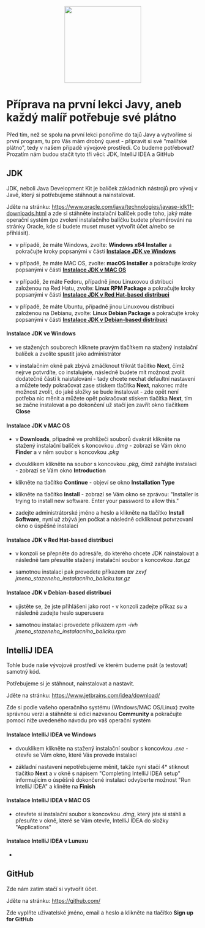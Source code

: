 <p align="center">
  <img src="https://engeto.cz/wp-content/uploads/2019/01/engeto-square.png" width="200" height="200">
</p>

# Příprava na první lekci Javy, aneb každý malíř potřebuje své plátno

Před tím, než se spolu na první lekci ponoříme do tajů Javy a vytvoříme si první program, tu pro Vás mám drobný quest - připravit si své "malířské plátno", tedy v našem případě vývojové prostředí.
Co budeme potřebovat? Prozatím nám budou stačit tyto tři věci: JDK, IntelliJ IDEA a GitHub

## JDK

JDK, neboli Java Development Kit je balíček základních nástrojů pro vývoj v Javě, který si potřebujeme stáhnout a nainstalovat.

Jděte na stránku: https://www.oracle.com/java/technologies/javase-jdk11-downloads.html a zde si stáhněte instalační balíček podle toho, jaký máte operační systém (po zvolení instalačního balíčku budete přesměrováni na stránky Oracle, kde si budete muset muset vytvořit účet a/nebo se přihlásit).

- v případě, že máte Windows, zvolte: <b>Windows x64 Installer</b> a pokračujte kroky popsanými v části [<b>Instalace JDK ve Windows</b>](#instalace-jdk-ve-windows)

- v případě, že máte MAC OS, zvolte: <b>macOS Installer</b> a pokračujte kroky popsanými v části [<b>Instalace JDK v MAC OS</b>](#instalace-jdk-v-mac-os)

- v případě, že máte Fedoru, případně jinou Linuxovou distribuci založenou na Red Hatu, zvolte: <b>Linux RPM Package</b> a pokračujte kroky popsanými v části [<b>Instalace JDK v Red Hat-based distribuci</b>](#instalace-jdk-v-red-hat-based-distribuci)

- v případě, že máte Ubuntu, případně jinou Linuxovou distribuci založenou na Debianu, zvolte: <b>Linux Debian Package</b> a pokračujte kroky popsanými v části [<b>Instalace JDK v Debian-based distribuci</b>](#instalace-jdk-v-debian-based-distribuci)

#### Instalace JDK ve Windows

- ve stažených souborech kliknete pravým tlačítkem na stažený instalační balíček a zvolíte spustit jako administrátor

- v instalačním okně pak zbývá zmáčknout třikrát tlačítko <b>Next</b>, čímž nejrve potvrdíte, co instalujete, následně budete mít možnost zvolit dodatečné části k naistalování - tady chcete nechat defaultní nastavení a můžete tedy pokračovat zase stiskem tlačítka <b>Next</b>, nakonec máte možnost zvolit, do jaké složky se bude instalovat - zde opět není potřeba nic měnit a můžete opět pokračovat stiskem tlačítka <b>Next</b>, tím se začne instalovat a po dokončení už stačí jen zavřít okno tlačítkem <b>Close</b>

#### Instalace JDK v MAC OS
 
 - v <b>Downloads</b>, případně ve prohlížeči souborů dvakrát klikněte na stažený instalační balíček s koncovkou <i>.dmg</i> - zobrazí se Vám okno <b>Finder</b> a v něm soubor s koncovkou <i>.pkg</i>
 
 - dvouklikem klikněte na soubor s koncovkou <i>.pkg</i>, čímž zahájíte instalaci - zobrazí se Vám okno <b>Introduction</b>
 
 - klikněte na tlačítko <b>Continue</b> - objeví se okno <b>Installation Type</b>
 
 - klikněte na tlačítko <b>Install</b> - zobrazí se Vám okno se zprávou: "Installer is trying to install new software. Enter your password to allow this."
 
 - zadejte administrátorské jméno a heslo a klikněte na tlačítko <b>Install Software</b>, nyní už zbývá jen počkat a následně odkliknout potvrzovaní okno o úspěšné instalaci

#### Instalace JDK v Red Hat-based distribuci

- v konzoli se přepněte do adresáře, do kterého chcete JDK nainstalovat a následně tam přesuňte stažený instalační soubor s koncovkou <i>.tar.gz</i>

- samotnou instalaci pak provedete příkazem <i>tar zxvf jmeno_stazeneho_instalacniho_balicku.tar.gz</i>

#### Instalace JDK v Debian-based distribuci

- ujistěte se, že jste přihlášeni jako root - v konzoli zadejte příkaz <i>su</i> a následně zadejte heslo superusera

- samotnou instalaci provedete příkazem <i>rpm -ivh jmeno_stazeneho_instalacniho_balicku.rpm</i>

## IntelliJ IDEA

Tohle bude naše vývojové prostředí ve kterém budeme psát (a testovat) samotný kód.

Potřebujeme si je stáhnout, nainstalovat a nastavit.

Jděte na stránku: https://www.jetbrains.com/idea/download/

Zde si podle vašeho operačního systému (Windows/MAC OS/Linux) zvolte správnou verzi a stáhněte si edici nazvanou <b>Community</b> a pokračujte pomocí níže uvedeného návodu pro váš operační systém

#### Instalace IntelliJ IDEA ve Windows

- dvouklikem klikněte na stažený instalační soubor s koncovkou <i>.exe</i> - otevře se Vám okno, které Vás provede instalací

- základní nastavení nepotřebujeme měnit, takže nyní stačí 4* stiknout tlačítko <b>Next</b> a v okně s nápisem "Completing IntelliJ IDEA setup" informujícím o úspěšně dokončené instalaci odvyberte možnost "Run IntelliJ IDEA" a kliněte na <b>Finish</b>

#### Instalace IntelliJ IDEA v MAC OS

-  otevřete si instalační soubor s koncovkou <i>.dmg</i>, který jste si stáhli a přesuňte v okně, které se Vám otevře, IntelliJ IDEA do složky "Applications"

#### Instalace IntelliJ IDEA v Lunuxu

- 

## GitHub

Zde nám zatím stačí si vytvořit účet.

Jděte na stránku: https://github.com/

Zde vyplňte uživatelské jméno, email a heslo a klikněte na tlačítko <b>Sign up for GitHub</b>